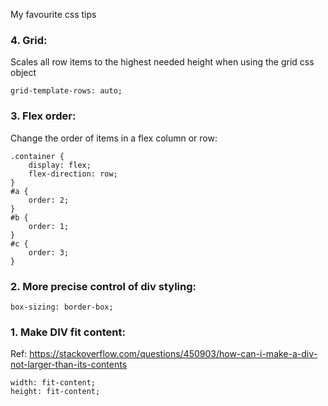 My favourite css tips<!--more-->

### 4. Grid:
Scales all row items to the highest needed height when using the grid css object
```
grid-template-rows: auto;
```

### 3. Flex order:
Change the order of items in a flex column or row:

```
.container {
	display: flex;
	flex-direction: row;
}
#a {
	order: 2;
}
#b {
	order: 1;
}
#c {
	order: 3;
}
```
### 2. More precise control of div styling:

```
box-sizing: border-box;
```

### 1. Make DIV fit content:
Ref: https://stackoverflow.com/questions/450903/how-can-i-make-a-div-not-larger-than-its-contents
```
width: fit-content;
height: fit-content;
```
